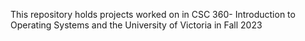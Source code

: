 This repository holds projects worked on in CSC 360- Introduction to Operating Systems and the University of Victoria in Fall 2023

